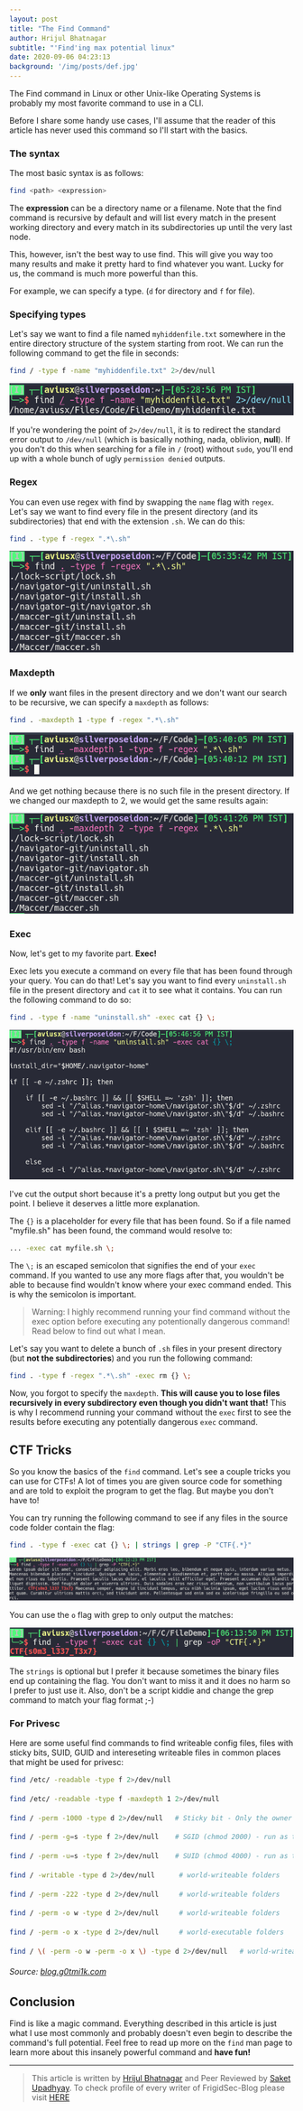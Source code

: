```yaml
---
layout: post
title: "The Find Command"
author: Hrijul Bhatnagar
subtitle: "'Find'ing max potential linux"
date: 2020-09-06 04:23:13 
background: '/img/posts/def.jpg'
---
```

The Find command in Linux or other Unix-like Operating Systems is probably my most favorite command to use in a CLI.

Before I share some handy use cases, I'll assume that the reader of this article has never used this command so I'll start with the basics.

### The syntax

The most basic syntax is as follows:

```bash
find <path> <expression>
```

The **expression** can be a directory name or a filename. Note that the find command is recursive by default and will list every match in the present working directory and every match in its subdirectories up until the very last node.

This, however, isn't the best way to use find. This will give you way too many results and make it pretty hard to find whatever you want. Lucky for us, the command is much more powerful than this.

For example, we can specify a type. (`d` for directory and `f` for file). 

### Specifying types

Let's say we want to find a file named `myhiddenfile.txt` somewhere in the entire directory structure of the system starting from root. We can run the following command to get the file in seconds:

```bash
find / -type f -name "myhiddenfile.txt" 2>/dev/null
```

![](/img/postasset/find/ss1.png)

If you're wondering the point of `2>/dev/null`, it is to redirect the standard error output to `/dev/null` (which is basically nothing, nada, oblivion, **null**). If you don't do this when searching for a file in `/` (root) without `sudo`, you'll end up with a whole bunch of ugly `permission denied` outputs.

### Regex

You can even use regex with find by swapping the `name` flag with `regex`. Let's say we want to find every file in the present directory (and its subdirectories) that end with the extension `.sh`. We can do this:

```bash
find . -type f -regex ".*\.sh"
```

![](/img/postasset/find/ss2.png)

### Maxdepth

If we **only** want files in the present directory and we don't want our search to be recursive, we can specify a `maxdepth` as follows:

```bash
find . -maxdepth 1 -type f -regex ".*\.sh"
```

![](/img/postasset/find/ss3.png)

And we get nothing because there is no such file in the present directory. If we changed our maxdepth to 2, we would get the same results again:

![](/img/postasset/find/ss4.png)

### Exec

Now, let's get to my favorite part. **Exec!**

Exec lets you execute a command on every file that has been found through your query. You can do that! Let's say you want to find every `uninstall.sh` file in the present directory and `cat` it to see what it contains. You can run the following command to do so:

```bash
find . -type f -name "uninstall.sh" -exec cat {} \;
```

![](/img/postasset/find/ss5.png)

I've cut the output short because it's a pretty long output but you get the point. I believe it deserves a little more explanation.

The `{}` is a placeholder for every file that has been found. So if a file named "myfile.sh" has been found, the command would resolve to:

```bash
... -exec cat myfile.sh \;
```

The `\;` is an escaped semicolon that signifies the end of your `exec` command. If you wanted to use any more flags after that, you wouldn't be able to because find wouldn't know where your exec command ended. This is why the semicolon is important.

> Warning: I highly recommend running your find command without the exec option before executing any potentionally dangerous command! 
> Read below to find out what I mean.

Let's say you want to delete a bunch of `.sh` files in your present directory (but **not the subdirectories**) and you run the following command:

```bash
find . -type f -regex ".*\.sh" -exec rm {} \;
```

Now, you forgot to specify the `maxdepth`. **This will cause you to lose files recursively in every subdirectory even though you didn't want that!** This is why I recommend running your command without the `exec` first to see the results before executing any potentially dangerous `exec` command.

## CTF Tricks

So you know the basics of the `find` command. Let's see a couple tricks you can use for CTFs! A lot of times you are given source code for something and are told to exploit the program to get the flag. But maybe you don't have to! 

You can try running the following command to see if any files in the source code folder contain the flag:

```bash
find . -type f -exec cat {} \; | strings | grep -P "CTF{.*}"
```

![](/img/postasset/find/ss6.png)

You can use the `o` flag with grep to only output the matches:

![](/img/postasset/find/ss7.png)

The `strings` is optional but I prefer it because sometimes the binary files end up containing the flag. You don't want to miss it and it does no harm so I prefer to just use it. Also, don't be a script kiddie and change the grep command to match your flag format ;-)

### For Privesc

Here are some useful find commands to find writeable config files, files with sticky bits, SUID, GUID and intereseting writeable files in common places that might be used for privesc:

```bash
find /etc/ -readable -type f 2>/dev/null

find /etc/ -readable -type f -maxdepth 1 2>/dev/null

find / -perm -1000 -type d 2>/dev/null   # Sticky bit - Only the owner of the directory or the owner of a file can delete or rename here.

find / -perm -g=s -type f 2>/dev/null    # SGID (chmod 2000) - run as the group, not the user who started it.

find / -perm -u=s -type f 2>/dev/null    # SUID (chmod 4000) - run as the owner, not the user who started it.

find / -writable -type d 2>/dev/null      # world-writeable folders

find / -perm -222 -type d 2>/dev/null     # world-writeable folders

find / -perm -o w -type d 2>/dev/null     # world-writeable folders

find / -perm -o x -type d 2>/dev/null     # world-executable folders

find / \( -perm -o w -perm -o x \) -type d 2>/dev/null   # world-writeable & executable folders
```

###### Source: [blog.g0tmi1k.com](https://blog.g0tmi1k.com/2011/08/basic-linux-privilege-escalation/ "blog.g0tmi1k.com")

## Conclusion

Find is like a magic command. Everything described in this article is just what I use most commonly and probably doesn't even begin to describe the command's full potential. Feel free to read up more on the `find` man page to learn more about this insanely powerful command and **have fun!**


---

> This article is written by [Hrijul Bhatnagar](#) and Peer Reviewed by [Saket Upadhyay](#). To check profile of every writer of FrigidSec-Blog please visit [HERE](#)